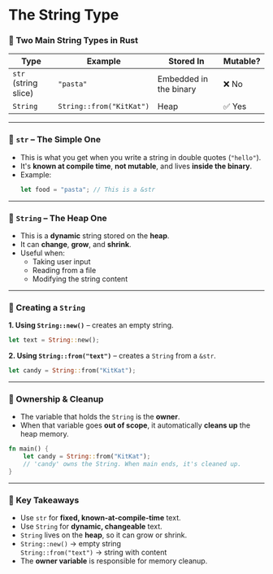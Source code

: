 # The String Type


### 📌 Two Main String Types in Rust
| Type | Example | Stored In | Mutable? |
|------|---------|-----------|----------|
| `str` (string slice) | `"pasta"` | Embedded in the binary | ❌ No |
| `String` | `String::from("KitKat")` | Heap | ✅ Yes |

---

### 📙 `str` – The Simple One
- This is what you get when you write a string in double quotes (`"hello"`).
- It's **known at compile time**, **not mutable**, and lives **inside the binary**.
- Example:
  ```rust
  let food = "pasta"; // This is a &str
  ```

---

### 📙 `String` – The Heap One
- This is a **dynamic** string stored on the **heap**.
- It can **change**, **grow**, and **shrink**.
- Useful when:
  - Taking user input
  - Reading from a file
  - Modifying the string content

---

### 🔨 Creating a `String`
**1. Using `String::new()`** – creates an empty string.
```rust
let text = String::new();
```

**2. Using `String::from("text")`** – creates a `String` from a `&str`.
```rust
let candy = String::from("KitKat");
```

---

### 👑 Ownership & Cleanup
- The variable that holds the `String` is the **owner**.
- When that variable goes **out of scope**, it automatically **cleans up** the heap memory.

```rust
fn main() {
    let candy = String::from("KitKat");
    // 'candy' owns the String. When main ends, it's cleaned up.
}
```

---

### 🧠 Key Takeaways
- Use `str` for **fixed, known-at-compile-time** text.
- Use `String` for **dynamic, changeable** text.
- `String` lives on the **heap**, so it can grow or shrink.
- `String::new()` → empty string  
  `String::from("text")` → string with content
- The **owner variable** is responsible for memory cleanup.
